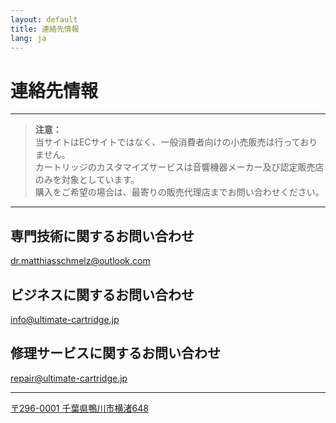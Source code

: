 ```yaml
---
layout: default
title: 連絡先情報
lang: ja
---
```


# 連絡先情報

---

> **注意：**  
> 当サイトはECサイトではなく、一般消費者向けの小売販売は行っておりません。  
> カートリッジのカスタマイズサービスは音響機器メーカー及び認定販売店のみを対象としています。  
> 購入をご希望の場合は、最寄りの販売代理店までお問い合わせください。

---

## 専門技術に関するお問い合わせ  
[dr.matthiasschmelz@outlook.com](mailto:dr.matthiasschmelz@outlook.com)

## ビジネスに関するお問い合わせ  
[info@ultimate-cartridge.jp](mailto:info@ultimate-cartridge.jp)

## 修理サービスに関するお問い合わせ  
[repair@ultimate-cartridge.jp](mailto:repair@ultimate-cartridge.jp)

---

[〒296-0001 千葉県鴨川市横渚648](https://www.google.com/maps/search/?api=1&query=千葉県鴨川市横渚648)
